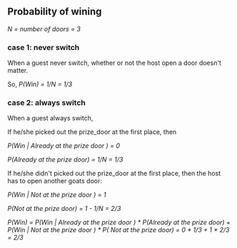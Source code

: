 ## Probability of wining

*N = number of doors = 3*

### case 1: never switch

 When a guest never switch, whether or not the host open a door doesn't matter.

 So, *P(Win) = 1/N = 1/3*
 
### case 2: always switch

 When a guest always switch, 
 
 If he/she picked out the prize_door at the first place, then
 
 *P(Win | Already at the prize door ) = 0*
 
 *P(Already at the prize door) = 1/N = 1/3*
 
 If he/she didn't picked out the prize_door at the first place, then the host has to open another goats door: 
 
 *P(Win | Not at the prize door ) = 1*
 
 *P(Not at the prize door) = 1 - 1/N = 2/3*
  
 *P(Win) = P(Win | Already at the prize door ) * P(Already at the prize door) + P(Win | Not at the prize door ) * P( Not at the prize door) =
 0 * 1/3 + 1 * 2/3 = 2/3*
 
